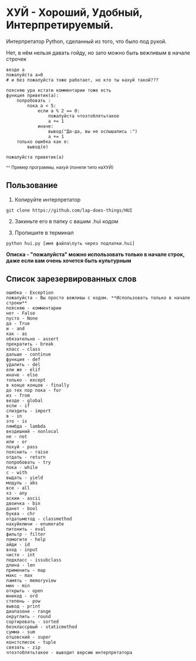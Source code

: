 
# ХУЙ - Хороший, Удобный, Интерпретируемый.

Интерпретатор Python, сделанный из того, что было под рукой.

Нет, в нём нельзя давать гойду, но зато можно быть вежливым в начале строчек


```
везде а
пожалуйста а=0
# и без пожалуйста тоже работает, но кто ты нахуй такой???

поясняю ура кстати комментарии тоже есть
функция приветик(а):
    попробовать :
        пока а < 5:
            если а % 2 == 0:
                пожалуйста чтоэтоблятьтакое
                а += 1
            иначе: 
                вывод("Да-да, вы не ослышались :")
                а += 1
    только ошибка как е:
        вывод(е)

пожалуйста приветик(а)
```
<sup>^^ Пример программы, нахуй (поняли типо наХУЙ)</sup>


## Пользование

1. Копируйте интерпретатор

```
git clone https://github.com/lap-does-things/HUI
```

2. Закиньте его в папку с вашим .hui кодом

3. Пропишите в терминал

```
python hui.py [имя файла\путь через подпапки.hui]
```

**Описка - "пожалуйста" можно использовать только в начале строк, даже если вам очень хочется быть культурным**
## Список зарезервированных слов

    ошибка - Exception
    пожалуйста - Вы просто вежливы с кодом. **Использовать только в начале строки**
    поясняю - комментарии
    нет - False
    пусто - None
    да - True
    и - and
    как - as
    обязательно - assert
    прекратить - break
    класс - class
    дальше - continue
    функция - def
    удалить - del
    ели же - elif
    иначе - else
    только - except
    в конце концов - finally
    до тех пор пока - for
    из - from
    везде - global
    если - if
    спиздить - import
    в - in
    это - is
    лямбда - lambda
    вездешний - nonlocal
    не - not
    или - or
    похуй - pass
    пояснить - raise
    отдать - return
    попробовать - try
    пока - while
    с - with
    выдать - yield
    модуль - abs
    все - all
    хз - any
    аскии - ascii
    двоичка - bin
    данет - bool
    буква - chr
    отдатьметод - classmethod
    нахуйключи - enumerate
    питонить - eval
    фильтр - filter
    помогите - help
    айди - id
    вход - input
    чисто - int
    подкласс - issubclass
    длина - len
    применить - map
    макс - max
    память - memoryview
    мин - min
    открыть - open
    юникод - ord
    степень - pow
    вывод - print
    диапазоне - range
    округлить - round
    сортировать - sorted
    безклассрвый - staticmethod
    сумма - sum
    отцовский - super
    констсписок - tuple
    связать - zip
    чтоэтоблятьтакое - выводит версию интерпретатора
